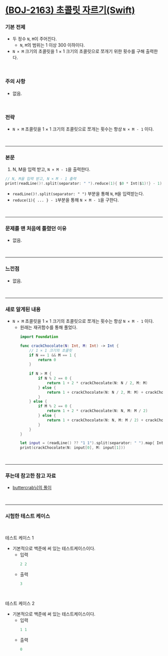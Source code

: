 # [(BOJ-2163) 초콜릿 자르기(Swift)](https://www.acmicpc.net/problem/2163)

### 기본 전제<br/>
- 두 정수 `N`, `M`이 주어진다.<br/>
    - `N`, `M`의 범위는 1 이상 300 이하이다.<br/>
- `N × M` 크기의 초콜릿을 1 × 1 크기의 초콜릿으로 쪼개기 위한 횟수를 구해 출력한다.<br/>
<br/>

### 주의 사항<br/>
- 없음.<br/>
<br/>

### 전략<br/>
- `N × M` 초콜릿을 1 × 1 크기의 초콜릿으로 쪼개는 횟수는 항상 `N × M - 1` 이다.<br/>
<br/>

---
### 본문<br/>

1. N, M을 입력 받고, `N × M - 1`을 출력한다.<br/>
```Swift
// N, M을 입력 받고, N × M - 1 출력
print(readLine()!.split(separator: " ").reduce(1){ $0 * Int($1)!} - 1)
```
- `readLine()!.split(separator: " ")` 부분을 통해 `N`, `M`을 입력받는다.<br/>
- `reduce(1){ ... } - 1`부분을 통해 `N × M - 1`을 구한다.<br/> 
<br/>

---
### 문제를 맨 처음에 틀렸던 이유<br/>
- 없음.<br/>
<br/>

---
### 느낀점<br/>
- 없음.<br/>
<br/>

---
### 새로 알게된 내용<br/>
- `N × M` 초콜릿을 1 × 1 크기의 초콜릿으로 쪼개는 횟수는 항상 `N × M - 1` 이다.<br/>
    - 원래는 재귀함수를 통해 풀었다.<br/>
        ```Swift
        import Foundation

        func crackChocolate(N: Int, M: Int) -> Int {
            // 1 × 1 크기의 초콜릿
            if N == 1 && M == 1 {
                return 0
            }
            
            if N > M {
                if N % 2 == 0 {
                    return 1 + 2 * crackChocolate(N: N / 2, M: M)
                } else {
                    return 1 + crackChocolate(N: N / 2, M: M) + crackChocolate(N: N / 2 + 1, M: M)
                }
            } else {
                if M % 2 == 0 {
                    return 1 + 2 * crackChocolate(N: N, M: M / 2)
                } else {
                    return 1 + crackChocolate(N: N, M: M / 2) + crackChocolate(N: N, M: M / 2 + 1)
                }
            }
        }
        
        let input = (readLine() ?? "1 1").split(separator: " ").map{ Int($0) ?? 1 }
        print(crackChocolate(N: input[0], M: input[1]))
        ```
<br/>

--- 
### 푸는데 참고한 참고 자료<br/>
- [buttercrab님의 풀이](https://www.acmicpc.net/source/11082478)<br/>
<br/>

---
### 시험한 테스트 케이스
<br/>

테스트 케이스 1<br/>
- 기본적으로 백준에 써 있는 테스트케이스이다.<br/>
    - 입력
        ```Swift
        2 2
        ```
    - 출력
        ```Swift
        3
        ```
<br/>

테스트 케이스 2<br/>
- 기본적으로 백준에 써 있는 테스트케이스이다.<br/>
    - 입력
        ```Swift
        1 1
        ```
    - 출력
        ```Swift
        0
        ```
<br/>
